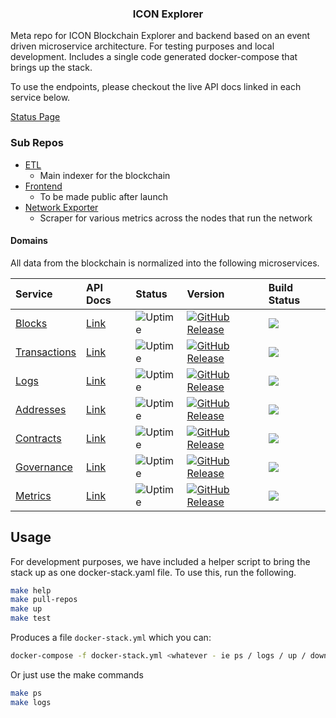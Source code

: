 <p align="center">
  <h3 align="center">ICON Explorer</h3>
</p>

Meta repo for ICON Blockchain Explorer and backend based on an event driven microservice architecture. For testing purposes and local development. Includes a single code generated docker-compose that brings up the stack. 

To use the endpoints, please checkout the live API docs linked in each service below. 

[Status Page](https://status.icon.geometry.io)

### Sub Repos 

- [ETL](https://github.com/geometry-labs/icon-etl)
    - Main indexer for the blockchain
- [Frontend](https://github.com/geometry-labs/icon-tracker-frontend)
    - To be made public after launch 
- [Network Exporter](https://github.com/geometry-labs/icon-network-exporter)
    - Scraper for various metrics across the nodes that run the network

#### Domains 

All data from the blockchain is normalized into the following microservices.

| Service | API Docs | Status | Version | Build Status | 
| :--- | :---- |:---- | :---- | :---- |
| [Blocks](https://github.com/geometry-labs/icon-blocks) | [Link](https://tracker.icon.geometry.io/api/v1/blocks/docs/) | ![Uptime](https://img.shields.io/endpoint?url=https%3A%2F%2Fraw.githubusercontent.com%2Fgeometry-labs%2Ficon-status-page%2Fmaster%2Fapi%2Fdev-blocks-service%2Fuptime.json) | [![GitHub Release](https://img.shields.io/github/release/geometry-labs/icon-blocks.svg?style=flat)]() | ![](https://github.com/geometry-labs/icon-blocks/workflows/push-main/badge.svg?branch=main) | 
[Transactions](https://github.com/geometry-labs/icon-transactions) | [Link](https://tracker.icon.geometry.io/api/v1/transactions/docs/) | ![Uptime](https://img.shields.io/endpoint?url=https%3A%2F%2Fraw.githubusercontent.com%2Fgeometry-labs%2Ficon-status-page%2Fmaster%2Fapi%2Fdev-transactions-service%2Fuptime.json) | [![GitHub Release](https://img.shields.io/github/release/geometry-labs/icon-transactions.svg?style=flat)]() | ![](https://github.com/geometry-labs/icon-transactions/workflows/push-main/badge.svg?branch=main) |
| [Logs](https://github.com/geometry-labs/icon-logs) | [Link](https://tracker.icon.geometry.io/api/v1/logs/docs/) | ![Uptime](https://img.shields.io/endpoint?url=https%3A%2F%2Fraw.githubusercontent.com%2Fgeometry-labs%2Ficon-status-page%2Fmaster%2Fapi%2Fdev-logs-service%2Fuptime.json) |  [![GitHub Release](https://img.shields.io/github/release/geometry-labs/icon-logs.svg?style=flat)]() | ![](https://github.com/geometry-labs/icon-logs/workflows/push-main/badge.svg?branch=main) |
| [Addresses](https://github.com/geometry-labs/icon-addresses) | [Link](https://tracker.icon.geometry.io/api/v1/addresses/docs/) | ![Uptime](https://img.shields.io/endpoint?url=https%3A%2F%2Fraw.githubusercontent.com%2Fgeometry-labs%2Ficon-status-page%2Fmaster%2Fapi%2Fdev-addresses-service%2Fuptime.json) | [![GitHub Release](https://img.shields.io/github/release/geometry-labs/icon-addresses.svg?style=flat)]() | ![](https://github.com/geometry-labs/icon-addresses/workflows/push-main/badge.svg?branch=main) |
| [Contracts](https://github.com/geometry-labs/icon-contracts) | [Link](https://tracker.icon.geometry.io/api/v1/contracts/docs) | ![Uptime](https://img.shields.io/endpoint?url=https%3A%2F%2Fraw.githubusercontent.com%2Fgeometry-labs%2Ficon-status-page%2Fmaster%2Fapi%2Fdev-contracts-service%2Fuptime.json) | [![GitHub Release](https://img.shields.io/github/release/geometry-labs/icon-contracts.svg?style=flat)]() | ![](https://github.com/geometry-labs/icon-contracts/workflows/push-main/badge.svg?branch=main)
| [Governance](https://github.com/geometry-labs/icon-governance) | [Link](https://tracker.icon.geometry.io/api/v1/governance/docs) | ![Uptime](https://img.shields.io/endpoint?url=https%3A%2F%2Fraw.githubusercontent.com%2Fgeometry-labs%2Ficon-status-page%2Fmaster%2Fapi%2Fdev-governance-service%2Fuptime.json) | [![GitHub Release](https://img.shields.io/github/release/geometry-labs/icon-governance.svg?style=flat)]() | ![](https://github.com/geometry-labs/icon-governance/workflows/push-main/badge.svg?branch=main)
| [Metrics](https://github.com/geometry-labs/icon-metrics) | [Link](https://tracker.icon.geometry.io/api/v1/metrics/docs) | ![Uptime](https://img.shields.io/endpoint?url=https%3A%2F%2Fraw.githubusercontent.com%2Fgeometry-labs%2Ficon-status-page%2Fmaster%2Fapi%2Fdev-metrics-service%2Fuptime.json) | [![GitHub Release](https://img.shields.io/github/release/geometry-labs/icon-metrics.svg?style=flat)]() | ![](https://github.com/geometry-labs/icon-metrics/workflows/push-main/badge.svg?branch=main)

## Usage 

For development purposes, we have included a helper script to bring the stack up as one docker-stack.yaml file. To use this, run the following. 

```bash
make help 
make pull-repos 
make up 
make test
```

Produces a file `docker-stack.yml` which you can:

```bash
docker-compose -f docker-stack.yml <whatever - ie ps / logs / up / down>
```

Or just use the make commands 

```bash
make ps 
make logs 
```